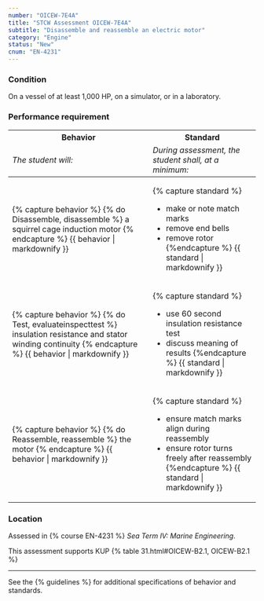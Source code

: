 ```yaml
---
number: "OICEW-7E4A"
title: "STCW Assessment OICEW-7E4A"
subtitle: "Disassemble and reassemble an electric motor"
category: "Engine"
status: "New"
cnum: "EN-4231"
---
```

### Condition

On a vessel of at least 1,000 HP, on a simulator, or in a laboratory.

### Performance requirement 

<table width='100%' class='Guidelines'>
 <thead>
 <tr>
     <th class='thirty'>Behavior</th>
     <th class='seventy'>Standard</th>
 </tr>
 <tr>
     <td><em>The student will:</em></td>
     <td><em>During assessment, the student shall, at a minimum:</em></td>
 </tr>
 </thead>
 <tbody>
 

<tr><td>

{% capture behavior %}
{% do Disassemble, disassemble %} a squirrel cage induction motor
{% endcapture %}
{{ behavior | markdownify }}

</td><td>

{% capture standard %}
* make or note match marks
* remove end bells
* remove rotor
{%endcapture %}
{{ standard | markdownify }}

</td></tr>



<tr><td>

{% capture behavior %}
{% do Test, evaluateinspecttest %} insulation resistance and stator winding continuity
{% endcapture %}
{{ behavior | markdownify }}

</td><td>

{% capture standard %}
* use 60 second insulation resistance test
* discuss meaning of results
{%endcapture %}
{{ standard | markdownify }}

</td></tr>



<tr><td>

{% capture behavior %}
{% do Reassemble, reassemble %} the motor
{% endcapture %}
{{ behavior | markdownify }}

</td><td>

{% capture standard %}
* ensure match marks align during reassembly
* ensure rotor turns freely after reassembly
{%endcapture %}
{{ standard | markdownify }}

</td></tr>



 </tbody>
 </table>

### Location

Assessed in  {% course  EN-4231 %}  *Sea Term IV: Marine Engineering*.

This assessment supports KUP {% table 31.html#OICEW-B2.1, OICEW-B2.1 %}

***



See the {% guidelines %} for additional specifications of behavior and standards.